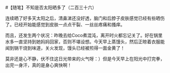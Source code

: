 #【随笔】不知是否太阳晒多了（二百三十六）

连续晒了好多天太阳之后，清鼻涕还没好透，脑门和后脖子皮肤感觉已经有些晒伤了。已经开始能感觉到皮肤一点点干裂、一丝丝疼痛和搔痒。

而且，还发生两个状况：昨晚去给Coco煮混沌，离开时火都忘记关了。好在锅里水多一直坚持到她妈妈回家，否则不堪设想。今天早上蒸馒头，然后正晾着衣服能闻到锅干烧到味道，关火发现，馒头已经被煎得一面金黄了！

莫非还是心不静，伏不住这日光带来的火气呀：）但是今天早上在阳光中打完拳，出完一身汗，真的是身心爽快啊！